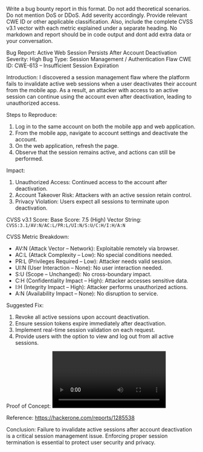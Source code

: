 Write a bug bounty report in this format. Do not add theoretical scenarios. Do not mention DoS or DDoS. Add severity accordingly. Provide relevant CWE ID or other applicable classification. Also, include the complete CVSS v3.1 vector with each metric explained under a separate heading. No markdown and report should be in code output and dont add extra data or your conversation.

Bug Report: Active Web Session Persists After Account Deactivation
Severity: High
Bug Type: Session Management / Authentication Flaw
CWE ID: CWE-613 – Insufficient Session Expiration


Introduction:
I discovered a session management flaw where the platform fails to invalidate active web sessions when a user deactivates their account from the mobile app. As a result, an attacker with access to an active session can continue using the account even after deactivation, leading to unauthorized access.

Steps to Reproduce:
1. Log in to the same account on both the mobile app and web application.
2. From the mobile app, navigate to account settings and deactivate the account.
3. On the web application, refresh the page.
4. Observe that the session remains active, and actions can still be performed.

Impact:
1. Unauthorized Access: Continued access to the account after deactivation.
2. Account Takeover Risk: Attackers with an active session retain control.
3. Privacy Violation: Users expect all sessions to terminate upon deactivation.

CVSS v3.1 Score:
Base Score: 7.5 (High)
Vector String: `CVSS:3.1/AV:N/AC:L/PR:L/UI:N/S:U/C:H/I:H/A:N`

CVSS Metric Breakdown:
* AV\:N (Attack Vector – Network): Exploitable remotely via browser.
* AC\:L (Attack Complexity – Low): No special conditions needed.
* PR\:L (Privileges Required – Low): Attacker needs valid session.
* UI\:N (User Interaction – None): No user interaction needed.
* S\:U (Scope – Unchanged): No cross-boundary impact.
* C\:H (Confidentiality Impact – High): Attacker accesses sensitive data.
* I\:H (Integrity Impact – High): Attacker performs unauthorized actions.
* A\:N (Availability Impact – None): No disruption to service.

Suggested Fix:
1. Revoke all active sessions upon account deactivation.
2. Ensure session tokens expire immediately after deactivation.
3. Implement real-time session validation on each request.
4. Provide users with the option to view and log out from all active sessions.

Proof of Concept: <Video Link>

Reference:
https://hackerone.com/reports/1285538

Conclusion:
Failure to invalidate active sessions after account deactivation is a critical session management issue. Enforcing proper session termination is essential to protect user security and privacy.
